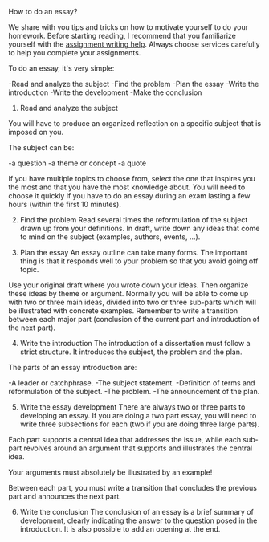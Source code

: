 How to do an essay?

We share with you tips and tricks on how to motivate yourself to do your homework. Before starting reading, I recommend that you familiarize yourself with the [assignment writing help](https://writingassignment.net). Always choose services carefully to help you complete your assignments.

To do an essay, it's very simple:

-Read and analyze the subject
-Find the problem
-Plan the essay
-Write the introduction
-Write the development
-Make the conclusion

1. Read and analyze the subject

You will have to produce an organized reflection on a specific subject that is imposed on you.

The subject can be:

-a question
-a theme or concept
-a quote

If you have multiple topics to choose from, select the one that inspires you the most and that you have the most knowledge about. You will need to choose it quickly if you have to do an essay during an exam lasting a few hours (within the first 10 minutes).

2. Find the problem
Read several times the reformulation of the subject drawn up from your definitions. In draft, write down any ideas that come to mind on the subject (examples, authors, events, ...).

3. Plan the essay
An essay outline can take many forms. The important thing is that it responds well to your problem so that you avoid going off topic.

Use your original draft where you wrote down your ideas.
Then organize these ideas by theme or argument.
Normally you will be able to come up with two or three main ideas, divided into two or three sub-parts which will be illustrated with concrete examples.
Remember to write a transition between each major part (conclusion of the current part and introduction of the next part).

4. Write the introduction
The introduction of a dissertation must follow a strict structure. It introduces the subject, the problem and the plan.

The parts of an essay introduction are:

-A leader or catchphrase.
-The subject statement.
-Definition of terms and reformulation of the subject.
-The problem.
-The announcement of the plan.

5. Write the essay development
There are always two or three parts to developing an essay. If you are doing a two part essay, you will need to write three subsections for each (two if you are doing three large parts).

Each part supports a central idea that addresses the issue, while each sub-part revolves around an argument that supports and illustrates the central idea.

Your arguments must absolutely be illustrated by an example!

Between each part, you must write a transition that concludes the previous part and announces the next part.

6. Write the conclusion
The conclusion of an essay is a brief summary of development, clearly indicating the answer to the question posed in the introduction. It is also possible to add an opening at the end.
